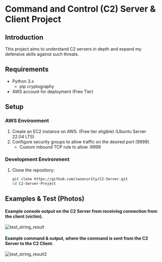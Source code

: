 # Command and Control (C2) Server & Client Project

## Introduction
This project aims to understand C2 servers in depth and expand my defensive skills against such threats.

## Requirements
- Python 3.x
   - pip cryptography   
- AWS account for deployment (Free Tier)

## Setup
### AWS Environment
1. Create an EC2 instance on AWS. (Free tier eligible) (Ubuntu Server 22.04 LTS)
2. Configure security groups to allow traffic on the desired port (9999).
   - Custom inbound TCP rule to allow :9999 

### Development Environment
1. Clone the repository:
   ```sh
   git clone https://github.com/cwsecur1ty/C2-Server.git
   cd C2-Server-Project

## Examples & Test (Photos)

#### Example console output on the C2 Server from receiving connection from the client (victim). 
![test_string_result](https://github.com/user-attachments/assets/d5358548-1954-4e83-a4ae-a85963f2e303)

#### Example command & output, where the command is sent from the C2 Server to the C2 Client.
![test_string_result2](https://github.com/user-attachments/assets/9d27f1aa-b11d-4e00-adee-52e640820317)
